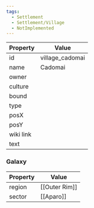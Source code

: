 ```yaml
---
tags:
  - Settlement
  - Settlement/Village
  - NotImplemented
---
```


| Property  | Value           |
| --------- | --------------- |
| id        | village_cadomai |
| name      | Cadomai         |
| owner     |                 |
| culture   |                 |
| bound     |                 |
| type      |                 |
| posX      |                 |
| posY      |                 |
| wiki link |                 |
| text      |                 |

### Galaxy
| Property | Value         |
| -------- | ------------- |
| region   | [[Outer Rim]] |
| sector   | [[Aparo]]     |
